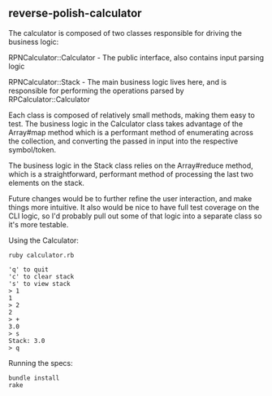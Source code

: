 ## reverse-polish-calculator

The calculator is composed of two classes responsible for driving the business
logic:

RPNCalculator::Calculator - The public interface, also contains input parsing
logic

RPNCalculator::Stack - The main business logic lives here, and is responsible
for performing the operations parsed by
RPCalculator::Calculator

Each class is composed of relatively small methods, making them easy to test.
The business logic in the Calculator class takes advantage of the Array#map
method which is a performant method of enumerating across the collection, and
converting the passed in input into the respective symbol/token.

The business logic in the Stack class relies on the Array#reduce method, which
is a straightforward, performant method of processing the last two elements on
the stack.

Future changes would be to further refine the user interaction, and make things
more intuitive. It also would be nice to have full test coverage on the CLI
logic, so I'd probably pull out some of that logic into a separate class so it's
more testable.

Using the Calculator:

```
ruby calculator.rb

'q' to quit
'c' to clear stack
's' to view stack
> 1
1
> 2
2
> +
3.0
> s
Stack: 3.0
> q
```

Running the specs:

```
bundle install
rake
```
